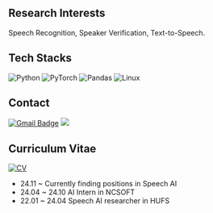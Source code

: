 ## Research Interests
Speech Recognition, Speaker Verification, Text-to-Speech.

## Tech Stacks

![Python](https://img.shields.io/badge/python-3670A0?style=for-the-badge&logo=python&logoColor=ffdd54)
![PyTorch](https://img.shields.io/badge/PyTorch-%23EE4C2C.svg?style=for-the-badge&logo=PyTorch&logoColor=white)
![Pandas](https://img.shields.io/badge/pandas-171515.svg?style=for-the-badge&logo=pandas&logoColor=white)
![Linux](https://img.shields.io/badge/Linux-3a3535.svg?style=for-the-badge&logo=linux&logoColor=FCC624)   

## Contact

[![Gmail Badge](https://img.shields.io/badge/Gmail-d14836?style=flat-square&logo=Gmail&logoColor=white&link=mailto:rndlwjs@gmail.com)](mailto:rndlwjs@gmail.com) 
<a href="https://www.linkedin.com/in/rndlwjs/"><img src="https://img.shields.io/badge/LinkedIn-0A66C2?style=flat-square&logo=LinkedIn&logoColor=white&link=https://www.linkedin.com/in/rndlwjs/"/></a>

## Curriculum Vitae

[![CV](https://img.shields.io/badge/CV-171515.svg?style=for-the-badge&logoColor=white)](https://github.com/rndlwjs/rndlwjs/20241201_cv.pdf)

- 24.11 ~ Currently finding positions in Speech AI
- 24.04 ~ 24.10 AI Intern in NCSOFT
- 22.01 ~ 24.04 Speech AI researcher in HUFS
